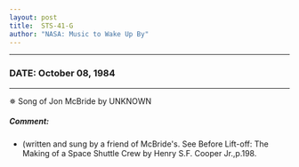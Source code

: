 ```yaml
---
layout: post
title:  STS-41-G
author: "NASA: Music to Wake Up By"
---
```


----
### DATE: October 08, 1984
----
✵ Song of Jon McBride by UNKNOWN

##### Comment:
* (written and sung by a friend of McBride's. See Before Lift-off: The Making of a Space Shuttle Crew by Henry S.F. Cooper Jr.,p.198.
